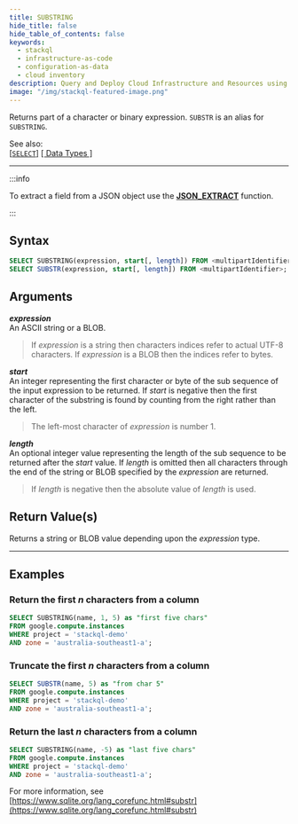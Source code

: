 ```yaml
---
title: SUBSTRING
hide_title: false
hide_table_of_contents: false
keywords:
  - stackql
  - infrastructure-as-code
  - configuration-as-data
  - cloud inventory
description: Query and Deploy Cloud Infrastructure and Resources using SQL
image: "/img/stackql-featured-image.png"
---
```

Returns part of a character or binary expression.  `SUBSTR` is an alias for `SUBSTRING`.

See also:  
[[` SELECT `]](/docs/language-spec/select) [[ Data Types ]](/docs/language-spec/data-types)

* * * 

:::info

To extract a field from a JSON object use the [**JSON_EXTRACT**](/docs/language-spec/functions/json/json_extract) function.

:::

## Syntax

```sql
SELECT SUBSTRING(expression, start[, length]) FROM <multipartIdentifier>;
SELECT SUBSTR(expression, start[, length]) FROM <multipartIdentifier>;
```

## Arguments

__*expression*__  
An ASCII string or a BLOB.

> If *expression* is a string then characters indices refer to actual UTF-8 characters. If *expression* is a BLOB then the indices refer to bytes.

__*start*__  
An integer representing the first character or byte of the sub sequence of the input expression to be returned.  If *start* is negative then the first character of the substring is found by counting from the right rather than the left.

> The left-most character of *expression* is number 1.

__*length*__  
An optional integer value representing the length of the sub sequence to be returned after the *start* value.  If *length* is omitted then all characters through the end of the string or BLOB specified by the *expression* are returned.

> If *length* is negative then the absolute value of *length* is used.

## Return Value(s)

Returns a string or BLOB value depending upon the *expression* type.

* * *

## Examples

### Return the first *n* characters from a column

```sql
SELECT SUBSTRING(name, 1, 5) as "first five chars" 
FROM google.compute.instances 
WHERE project = 'stackql-demo' 
AND zone = 'australia-southeast1-a';
```

### Truncate the first *n* characters from a column

```sql
SELECT SUBSTR(name, 5) as "from char 5" 
FROM google.compute.instances 
WHERE project = 'stackql-demo' 
AND zone = 'australia-southeast1-a';
```
### Return the last *n* characters from a column

```sql
SELECT SUBSTRING(name, -5) as "last five chars" 
FROM google.compute.instances 
WHERE project = 'stackql-demo' 
AND zone = 'australia-southeast1-a';
```

For more information, see [https://www.sqlite.org/lang_corefunc.html#substr](https://www.sqlite.org/lang_corefunc.html#substr)